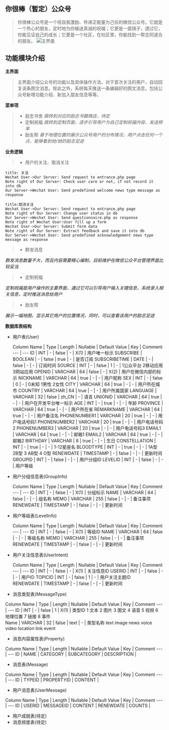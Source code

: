 

**你很棒（暂定）公众号**
--------------

>你很棒公众号是一个视自我激励、传递正能量为己任的微信公众号。它就是一个热心的朋友，定时地为你输送真诚的祝福；它更是一面镜子，透过它，你能见证自己的成长；它更是一个社区，在社区里，你能找到一帮志同道合的朋友。
![主界面](http://www.xiangpipi.com/test/Overview.jpg)


**功能模块介绍**
----------
**主界面**
>主界面介绍公众号的功能以及具体操作方法。对于首次关注的用户，自动回复该条图文消息。除此之外，系统每天推送一条编辑好的图文消息，包括公众号新增功能介绍、新加入朋友信息等等。

**菜单项**

> - 励志书舍
 *跳转到对应的励志书籍微店，待定*
 >- 定制祝福
 *跳转到定制页面，逐步引导用户为自己定制祝福内容、发送频率*
> - 励友帮
 *基于地理位置的展示公众号用户的分布情况，用户点击任何一个点，能够看到他/她的励志足迹*

**业务逻辑**

> - 用户的关注、取消关注
```sequence
title: 关注 
Wechat User->Our Server: Send request to entrance.php page
Note right of Our Server: Check user care or not, if not record it into db
Our Server->Wechat User: Send predefined welcome news type message as response
```
```sequence
title:取消关注
Wechat User->Our Server: Send request to entrance.php page
Note right of Our Server: Change user status in db
Our Server->Wechat User: Send questionnaire.php as response
Note right of Wechat User:User fill up a form
Wechat User->Our Server: Submit form data
Note right of Our Server: Extract feedback and save it into db 
Our Server->Wechat User: Send predefined acknowledgement news type message as response
```
> - 群发消息

*群发消息数量不大，而且内容需要精心编制，目前维护在微信公众平台管理界面比较妥当*
> - 定制祝福

*定制祝福是用户操作的主要界面，通过它可以引导用户输入关键信息，系统录入相关信息，定时推送消息给用户*

> - 励友帮

*展示一幅地图，显示其它用户的位置情况，同时，可以查看该用户的励志足迹*

**数据库表结构**

 - 用户表(User)
 
      Column Name | Type | Length | Nullable | Default Value | Key | Comment
      --- | ---
      ID | INT | - | false | - | X(1) | 用户唯一标示 
      SUBSCRIBE | BOOLEAN | - | false | true | - | 是否订阅
      SUBSCRIBETIME | DATE | - | false | - | - | 订阅时间 
      SOURCE | INT | - | false | 1 | - | 1公众平台 2移动应用 3网站应用
      OPENID | VARCHAR | 64 | false | - | X(2) | 用户在微信内部的标示
      NICKNAME | VARCHAR | 64 | true | - | - | 用户昵称
      SEX | INT | - | false | 0 | - | 0未知 1男性 2女性
      CITY | VARCHAR | 64 | true | - | - | 用户所在城市
      COUNTRY | VARCHAR | 64 | true | - | - | 用户所属国家
      LANGUAGE | VARCHAR | 32 | false | zh_CN | - | 语言
      UNIONID | VARCHAR | 64 | true | - | - | 用户在开发平台唯一标示
      AGE | INT | - | true | - | - | 年龄
      PROVINCE | VARCHAR | 64 | true | - | - | 用户所在省
      REMARKNAME | VARCHAR | 64 | true | - | - | 用户备注名
      PHONENUMBER1 | VARCHAR | 20 | true | - | - | 用户电话号码1
      PHONENUMBER2 | VARCHAR | 20 | true | - | - | 用户电话号码2
      PHONENUMBER3 | VARCHAR | 20 | true | - | - | 用户电话号码3
      EMAIL1 | VARCHAR | 64 | true | - | - | 邮箱1
      EMAIL2 | VARCHAR | 64 | true | - | - | 邮箱2
      BIRTHDAY | VARCHAR | 8 | true | - | - | 生日
      CONSTELLATION | INT | - | true | - | - | 1-12星座名
      BLOODTYPE | INT | - | true | - | - | 1A型 2B型 3 AB型 4 O型
      RENEWDATE | TIMESTAMP | - | false | - | - | 更新时间
      GROUPID | INT | - | false | - | - | 用户分组ID
      LEVELID | INT | - | false | - | - | 用户等级

 - 用户分组信息表(GroupInfo)
 
    Column Name | Type | Length | Nullable | Default Value | Key | Comment
     --- | --- 
     ID | INT | - | false | - | X(1) | 分组标示
     NAME | VARCHAR | 64 | false | - | - | 组名称 
     MEMO | VARCHAR | 255 | false | - | - | 备注事项
     RENEWDATE | TIMESTAMP | - | false | - | - | 更新时间
      
 - 用户等级表(LevelInfo)
 
   Column Name | Type | Length | Nullable | Default Value | Key | Comment
     --- | ---
     ID | INT | - | false | - | X(1) | 等级ID
     NAME | VARCHAR | 64 | false | - | - | 等级名称
     MEMO | VARCHAR | 255 | false | - | - | 备注事项
     RENEWDATE | TIMESTAMP | - | false | - | - | 更新时间
      
 - 用户关注信息表(UserIntent)
  
     Column Name | Type | Length | Nullable | Default Value | Key | Comment
      --- | --- 
      ID | INT | - | false | - | X(1) | 关注信息ID
      USERID | INT | - | false | - | - | 用户ID
      TOPICID | INT | - | false | 1 | - | 用户关注主题ID          
      RENEWDATE | TIMESTAMP | - | false | - | - | 更新时间

 - 消息类型表(MessageType)
 
 Column Name | Type | Length | Nullable | Default Value | Key | Comment
      --- | ---
 ID | INT | - | false | 1 | X(1) | 类型ID 1 文本 2 图片 3 图文 4 语音 5 视频 6 地理位置 7 链接 8 事件   
 Name | VARCHAR | 32 | false | text | - | 类型名称 text image news voice video location link event
 

 - 消息内容属性表(Property)

 Column Name | Type | Length | Nullable | Default Value | Key | Comment
    --- | --- 
    ID |
    NAME | 
    CATEGORY | 
    SUBCATEGORY | 
    DESCRIPTION | 
         
 - 消息表(Message)
 
 Column Name | Type | Length | Nullable | Default Value | Key | Comment
    --- | --- 
ID |
TYPEID |
PROPERTYID | 
CONTENT |
 
 - 用户消息表(UserMessage)

 Column Name | Type | Length | Nullable | Default Value | Key | Comment
    --- | --- 
ID |
USERID |
MESSAGEID |
CONTENT |
RENEWDATE |
COUNTS |

 - 用户成就表(待定)
 - 消息频度表(待定) 
